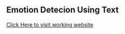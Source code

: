 ## Emotion Detecion Using Text
[Click Here to visit working website](https://emotiondetectionusingtext-jvc4d7kamkinuaag8jha7j.streamlit.app/)